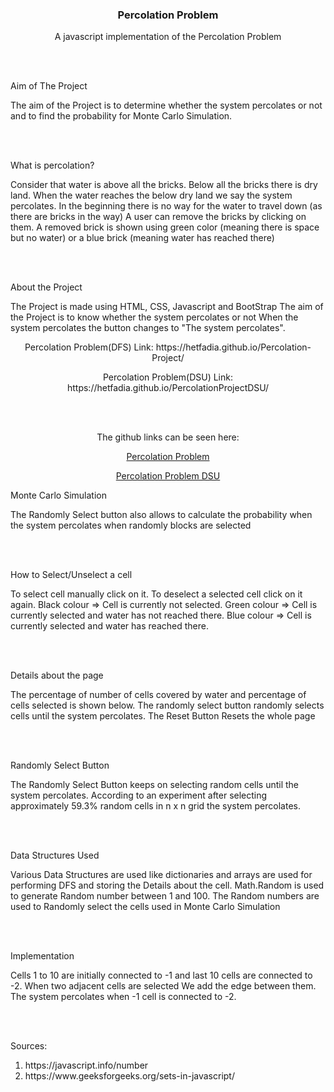 <p align="center">

  <h3 align="center">Percolation Problem</h3>

  <p align="center">
    A javascript implementation of the Percolation Problem
    <br />
    <a href="https://github.com/HETFADIA/Percolation-Project"></strong></a>
    
  </p>
</p>
<br />
<br />

<p>
Aim of The Project

The aim of the Project is to determine whether the system percolates or not and to find the probability for Monte Carlo Simulation.

</p>
<br />
<br />

<p>
What is percolation?

Consider that water is above all the bricks.
Below all the bricks there is dry land.
When the water reaches the below dry land we say the system percolates.
In the beginning there is no way for the water to travel down (as there are bricks in the way)
A user can remove the bricks by clicking on them.
A removed brick is shown using green color (meaning there is space but no water) or a blue brick (meaning water has reached there)

</p>
<br />
<br />

<p>
About the Project

The Project is made using HTML, CSS, Javascript and BootStrap
The aim of the Project is to know whether the system percolates or not
When the system percolates the button changes to "The system percolates".

</p>
<p align= "center">
    Percolation Problem(DFS) Link: https://hetfadia.github.io/Percolation-Project/
    
</p>
<p align = "center">
    Percolation Problem(DSU) Link: https://hetfadia.github.io/PercolationProjectDSU/
</p>
<br />
<br />
<p align = "center">
The github links can be seen here:
</p>
<p align= "center">
    <a href="https://github.com/HETFADIA/Percolation-Project">Percolation Problem</a>
    
</p>
<p align = "center">
    <a href="https://github.com/HETFADIA/PercolationProjectDSU">Percolation Problem DSU</a>
</p>
<p>
Monte Carlo Simulation

The Randomly Select button also allows to calculate the probability when the system percolates when randomly blocks are selected

</p>
<br />
<br />
<p>
How to Select/Unselect a cell

To select cell manually click on it.
To deselect a selected cell click on it again.
Black colour => Cell is currently not selected.
Green colour => Cell is currently selected and water has not reached there.
Blue colour => Cell is currently selected and water has reached there.

</p>
<br />
<br />
<p>
Details about the page

The percentage of number of cells covered by water and percentage of cells selected is shown below.
The randomly select button randomly selects cells until the system percolates.
The Reset Button Resets the whole page

</p>
<br />
<br />
<p>
Randomly Select Button

The Randomly Select Button keeps on selecting random cells until the system percolates.
According to an experiment after selecting approximately 59.3% random cells in n x n grid the system percolates.

</p>
<br />
<br />
<p>
Data Structures Used

Various Data Structures are used like dictionaries and arrays are used for performing DFS and storing the Details about the cell.
Math.Random is used to generate Random number between 1 and 100.
The Random numbers are used to Randomly select the cells used in Monte Carlo Simulation

</p>
<br />
<br />
<p>
Implementation

Cells 1 to 10 are initially connected to -1 and last 10 cells are connected to -2.
When two adjacent cells are selected We add the edge between them.
The system percolates when -1 cell is connected to -2.

</p>
<br />
<br />
<p>
    Sources:
    <ol>
        <li> https://javascript.info/number
        <li> https://www.geeksforgeeks.org/sets-in-javascript/
    <ol>
</p>
